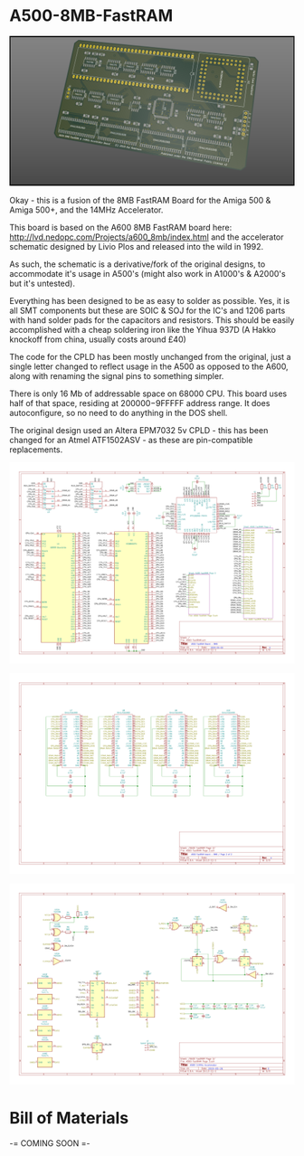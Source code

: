 # A500-8MB-FastRAM

![A500 8MB FastRAM Board](A500%20FastRAM%20Orth4.png?raw=true "A500 8MB FastRAM Board")

Okay - this is a fusion of the 8MB FastRAM Board for the Amiga 500 &amp; Amiga 500+, and the 14MHz Accelerator. 

This board is based on the A600 8MB FastRAM board here: http://lvd.nedopc.com/Projects/a600_8mb/index.html and the accelerator schematic designed by Livio Plos and released into the wild in 1992.

As such, the schematic is a derivative/fork of the original designs, to accommodate it's usage in A500's (might also work in A1000's & A2000's but it's untested).

Everything has been designed to be as easy to solder as possible. Yes, it is all SMT components but these are SOIC & SOJ for the IC's and 1206 parts with hand solder pads for the capacitors and resistors. This should be easily accomplished with a cheap soldering iron like the Yihua 937D (A Hakko knockoff from china, usually costs around £40)

The code for the CPLD has been mostly unchanged from the original, just a single letter changed to reflect usage in the A500 as opposed to the A600, along with renaming the signal pins to something simpler.

There is only 16 Mb of addressable space on 68000 CPU. This board uses half of that space, residing at $200000-$9FFFFF address range. It does autoconfigure, so no need to do anything in the DOS shell.

The original design used an Altera EPM7032 5v CPLD - this has been changed for an Atmel ATF1502ASV - as these are pin-compatible replacements. 


![A500 8MB FastRAM Board - Schematic Page 1](Schematic%20Page%201.png?raw=true "A500 8MB FastRAM Board - Schematic Page 1")

![A500 8MB FastRAM Board - Schematic Page 2](Schematic%20Page%202.png?raw=true "A500 8MB FastRAM Board - Schematic Page 2")

![A500 8MB FastRAM Board - Schematic Page 3](Schematic%20Page%203.png?raw=true "A500 8MB FastRAM Board - Schematic Page 3")

# Bill of Materials

-= COMING SOON =-